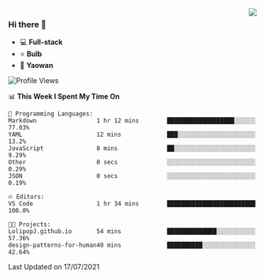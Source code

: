 <img  align="right" src="https://github-readme-stats.vercel.app/api?username=LolipopJ&show_icons=true&count_private=true&hide_title=true&include_all_commits=true&theme=vue">

### Hi there 👋

- :computer: **Full-stack**
- :star: **Bulb**
- :pill: **Yaowan**

<!--START_SECTION:waka-->
![Profile Views](http://img.shields.io/badge/Profile%20Views-1-blue)

📊 **This Week I Spent My Time On** 

```text
💬 Programming Languages: 
Markdown                 1 hr 12 mins        ███████████████████░░░░░░   77.03% 
YAML                     12 mins             ███░░░░░░░░░░░░░░░░░░░░░░   13.2% 
JavaScript               8 mins              ██░░░░░░░░░░░░░░░░░░░░░░░   9.29% 
Other                    0 secs              ░░░░░░░░░░░░░░░░░░░░░░░░░   0.29% 
JSON                     0 secs              ░░░░░░░░░░░░░░░░░░░░░░░░░   0.19%

🔥 Editors: 
VS Code                  1 hr 34 mins        █████████████████████████   100.0%

🐱‍💻 Projects: 
LolipopJ.github.io       54 mins             ██████████████░░░░░░░░░░░   57.36% 
design-patterns-for-human40 mins             ██████████░░░░░░░░░░░░░░░   42.64%

```


 Last Updated on 17/07/2021
<!--END_SECTION:waka-->
